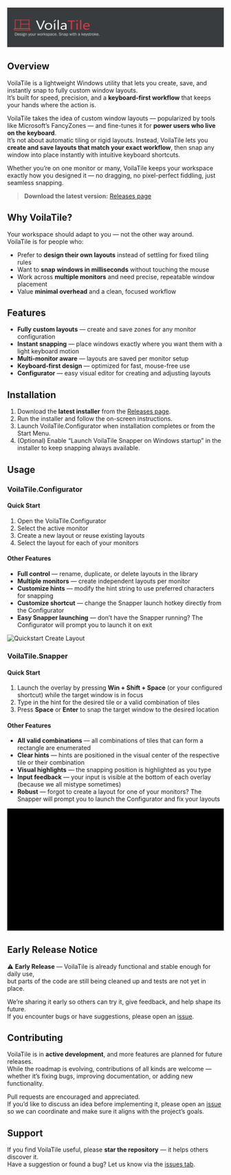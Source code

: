 ﻿![VoilaTile Banner](assets/banner.png)

## Overview

VoilaTile is a lightweight Windows utility that lets you create, save, and instantly snap to fully custom window layouts.  
It’s built for speed, precision, and a **keyboard-first workflow** that keeps your hands where the action is.  

VoilaTile takes the idea of custom window layouts — popularized by tools like Microsoft’s FancyZones — and fine-tunes it for **power users who live on the keyboard**.  
It’s not about automatic tiling or rigid layouts. Instead, VoilaTile lets you **create and save layouts that match your exact workflow**, then snap any window into place instantly with intuitive keyboard shortcuts.  

Whether you’re on one monitor or many, VoilaTile keeps your workspace exactly how you designed it — no dragging, no pixel-perfect fiddling, just seamless snapping.  

> **Download the latest version:** [Releases page](https://github.com/IgorBodnar/VoilaTile/releases)

## Why VoilaTile?  

Your workspace should adapt to you — not the other way around.  
VoilaTile is for people who:  

- Prefer to **design their own layouts** instead of settling for fixed tiling rules  
- Want to **snap windows in milliseconds** without touching the mouse  
- Work across **multiple monitors** and need precise, repeatable window placement  
- Value **minimal overhead** and a clean, focused workflow  

## Features  

- **Fully custom layouts** — create and save zones for any monitor configuration  
- **Instant snapping** — place windows exactly where you want them with a light keyboard motion  
- **Multi-monitor aware** — layouts are saved per monitor setup  
- **Keyboard-first design** — optimized for fast, mouse-free use  
- **Configurator** — easy visual editor for creating and adjusting layouts  

## Installation

1. Download the **latest installer** from the [Releases page](https://github.com/IgorBodnar/VoilaTile/releases).
2. Run the installer and follow the on-screen instructions.
3. Launch VoilaTile.Configurator when installation completes or from the Start Menu.
4. (Optional) Enable “Launch VoilaTile Snapper on Windows startup” in the installer to keep snapping always available.

## Usage

### VoilaTile.Configurator

#### Quick Start

1. Open the VoilaTile.Configurator
2. Select the active monitor
3. Create a new layout or reuse existing layouts
4. Select the layout for each of your monitors

#### Other Features

- **Full control** — rename, duplicate, or delete layouts in the library  
- **Multiple monitors** — create independent layouts per monitor  
- **Customize hints** — modify the hint string to use preferred characters for snapping  
- **Customize shortcut** — change the Snapper launch hotkey directly from the Configurator  
- **Easy Snapper launching** — don’t have the Snapper running? The Configurator will prompt you to launch it on exit  

![Quickstart Create Layout](assets/quickstart_create_layout.gif)

### VoilaTile.Snapper

#### Quick Start

1. Launch the overlay by pressing **Win + Shift + Space** (or your configured shortcut) while the target window is in focus  
2. Type in the hint for the desired tile or a valid combination of tiles  
3. Press **Space** or **Enter** to snap the target window to the desired location

#### Other Features

- **All valid combinations** — all combinations of tiles that can form a rectangle are enumerated  
- **Clear hints** — hints are positioned in the visual center of the respective tile or their combination  
- **Visual highlights** — the snapping position is highlighted as you type  
- **Input feedback** — your input is visible at the bottom of each overlay (because we all mistype sometimes)  
- **Robust** — forgot to create a layout for one of your monitors? The Snapper will prompt you to launch the Configurator and fix your layouts  

![Quickstart Snapping](assets/quickstart_snapping.gif)

## Early Release Notice

⚠️ **Early Release** — VoilaTile is already functional and stable enough for daily use,  
but parts of the code are still being cleaned up and tests are not yet in place.

We’re sharing it early so others can try it, give feedback, and help shape its future.  
If you encounter bugs or have suggestions, please open an [issue](https://github.com/IgorBodnar/VoilaTile/issues).

## Contributing

VoilaTile is in **active development**, and more features are planned for future releases.  
While the roadmap is evolving, contributions of all kinds are welcome — whether it’s fixing bugs, improving documentation, or adding new functionality.

Pull requests are encouraged and appreciated.  
If you’d like to discuss an idea before implementing it, please open an [issue](https://github.com/IgorBodnar/VoilaTile/issues) so we can coordinate and make sure it aligns with the project’s goals.

## Support

If you find VoilaTile useful, please **star the repository** — it helps others discover it.  
Have a suggestion or found a bug? Let us know via the [issues tab](https://github.com/IgorBodnar/VoilaTile/issues).
